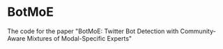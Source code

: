 # BotMoE
The code for the paper "BotMoE: Twitter Bot Detection with Community-Aware Mixtures of Modal-Specific Experts"
